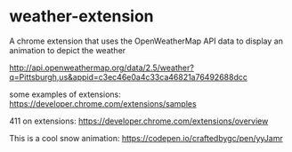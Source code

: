 # weather-extension
A chrome extension that uses the OpenWeatherMap API data to display an animation to depict the weather


http://api.openweathermap.org/data/2.5/weather?q=Pittsburgh,us&appid=c3ec46e0a4c33ca46821a76492688dcc


some examples of extensions:
https://developer.chrome.com/extensions/samples

411 on extensions:
https://developer.chrome.com/extensions/overview

This is a cool snow animation: 
https://codepen.io/craftedbygc/pen/yyJamr 
